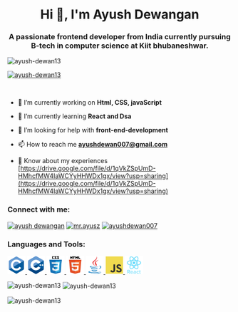 <h1 align="center">Hi 👋, I'm Ayush Dewangan</h1>
<h3 align="center">A passionate frontend developer from India currently pursuing B-tech in computer science at Kiit bhubaneshwar.</h3>

<p align="left"> <img src="https://komarev.com/ghpvc/?username=ayush-dewan13&label=Profile%20views&color=0e75b6&style=flat" alt="ayush-dewan13" /> </p>

<p align="left"> <a href="https://github.com/ryo-ma/github-profile-trophy"><img src="https://github-profile-trophy.vercel.app/?username=ayush-dewan13" alt="ayush-dewan13" /></a> </p>

<p align="left"> <a href="https://twitter.com/" target="blank"><img src="https://img.shields.io/twitter/follow/?logo=twitter&style=for-the-badge" alt="" /></a> </p>

- 🔭 I’m currently working on **Html, CSS, javaScript**

- 🌱 I’m currently learning **React and Dsa**

- 🤝 I’m looking for help with **front-end-development**

- 📫 How to reach me **ayushdewan007@gmail.com**

- 📄 Know about my experiences [https://drive.google.com/file/d/1qVkZSpUmD-HMhcfMW4IaWCYyHHWDx1gx/view?usp=sharing](https://drive.google.com/file/d/1qVkZSpUmD-HMhcfMW4IaWCYyHHWDx1gx/view?usp=sharing)

<h3 align="left">Connect with me:</h3>
<p align="left">
<a href="https://linkedin.com/in/ayush dewangan" target="blank"><img align="center" src="https://raw.githubusercontent.com/rahuldkjain/github-profile-readme-generator/master/src/images/icons/Social/linked-in-alt.svg" alt="ayush dewangan" height="30" width="40" /></a>
<a href="https://instagram.com/mr.ayusz" target="blank"><img align="center" src="https://raw.githubusercontent.com/rahuldkjain/github-profile-readme-generator/master/src/images/icons/Social/instagram.svg" alt="mr.ayusz" height="30" width="40" /></a>
<a href="https://www.hackerrank.com/ayushdewan007" target="blank"><img align="center" src="https://raw.githubusercontent.com/rahuldkjain/github-profile-readme-generator/master/src/images/icons/Social/hackerrank.svg" alt="ayushdewan007" height="30" width="40" /></a>
</p>

<h3 align="left">Languages and Tools:</h3>
<p align="left"> <a href="https://www.cprogramming.com/" target="_blank" rel="noreferrer"> <img src="https://raw.githubusercontent.com/devicons/devicon/master/icons/c/c-original.svg" alt="c" width="40" height="40"/> </a> <a href="https://www.w3schools.com/cpp/" target="_blank" rel="noreferrer"> <img src="https://raw.githubusercontent.com/devicons/devicon/master/icons/cplusplus/cplusplus-original.svg" alt="cplusplus" width="40" height="40"/> </a> <a href="https://www.w3schools.com/css/" target="_blank" rel="noreferrer"> <img src="https://raw.githubusercontent.com/devicons/devicon/master/icons/css3/css3-original-wordmark.svg" alt="css3" width="40" height="40"/> </a> <a href="https://www.w3.org/html/" target="_blank" rel="noreferrer"> <img src="https://raw.githubusercontent.com/devicons/devicon/master/icons/html5/html5-original-wordmark.svg" alt="html5" width="40" height="40"/> </a> <a href="https://www.java.com" target="_blank" rel="noreferrer"> <img src="https://raw.githubusercontent.com/devicons/devicon/master/icons/java/java-original.svg" alt="java" width="40" height="40"/> </a> <a href="https://developer.mozilla.org/en-US/docs/Web/JavaScript" target="_blank" rel="noreferrer"> <img src="https://raw.githubusercontent.com/devicons/devicon/master/icons/javascript/javascript-original.svg" alt="javascript" width="40" height="40"/> </a> <a href="https://reactjs.org/" target="_blank" rel="noreferrer"> <img src="https://raw.githubusercontent.com/devicons/devicon/master/icons/react/react-original-wordmark.svg" alt="react" width="40" height="40"/> </a> </p>

<p><img align="left" src="https://github-readme-stats.vercel.app/api/top-langs?username=ayush-dewan13&show_icons=true&locale=en&layout=compact" alt="ayush-dewan13" /></p>

<p>&nbsp;<img align="center" src="https://github-readme-stats.vercel.app/api?username=ayush-dewan13&show_icons=true&locale=en" alt="ayush-dewan13" /></p>

<p><img align="center" src="https://github-readme-streak-stats.herokuapp.com/?user=ayush-dewan13&" alt="ayush-dewan13" /></p>
